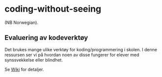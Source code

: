 # coding-without-seeing

(NB Norwegian).

## Evaluering av kodeverktøy

Det brukes mange ulike verktøy for koding/programmering i skolen. I denne ressursen ser vi på hvordan noen av disse fungerer for elever med synssvekkelse eller blindhet.

Se [Wiki](https://github.com/oivron/coding-without-seeing/wiki) for detaljer.
